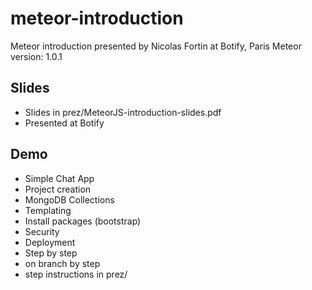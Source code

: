 meteor-introduction
===================
Meteor introduction presented by Nicolas Fortin at Botify, Paris
Meteor version: 1.0.1

## Slides
- Slides in prez/MeteorJS-introduction-slides.pdf
- Presented at Botify

## Demo
- Simple Chat App
 - Project creation
 - MongoDB Collections
 - Templating
 - Install packages (bootstrap)
 - Security
 - Deployment
- Step by step
 - on branch by step
 - step instructions in prez/
